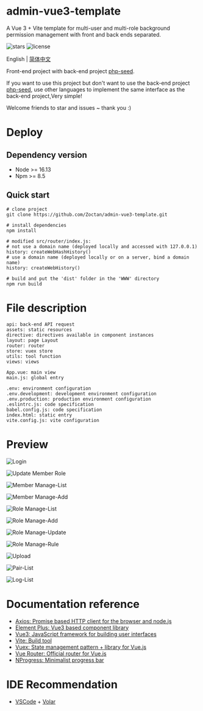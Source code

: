 # admin-vue3-template

A Vue 3 + Vite template for multi-user and multi-role background permission management with front and back ends separated.

![stars](https://img.shields.io/github/stars/Zoctan/admin-vue3-template.svg?style=flat-square&label=Stars)
![license](https://img.shields.io/github/license/Zoctan/admin-vue3-template.svg?style=flat-square)

English | [简体中文](./README-zh.md)

Front-end project with back-end project [php-seed](https://github.com/Zoctan/php-seed).

If you want to use this project but don't want to use the back-end project [php-seed](https://github.com/Zoctan/php-seed), use other languages to implement the same interface as the back-end project,Very simple!

Welcome friends to star and issues ~ thank you :)

# Deploy

## Dependency version

- Node >= 16.13
- Npm >= 8.5

## Quick start

```
# clone project
git clone https://github.com/Zoctan/admin-vue3-template.git

# install dependencies
npm install

# modified src/router/index.js:
# not use a domain name (deployed locally and accessed with 127.0.0.1)
history: createWebHashHistory()
# use a domain name (deployed locally or on a server, bind a domain name)
history: createWebHistory()

# build and put the 'dist' folder in the 'WWW' directory
npm run build
```

# File description

```text
api: back-end API request
assets: static resources
directive: directives available in component instances
layout: page Layout
router: router
store: vuex store
utils: tool function
views: views

App.vue: main view
main.js: global entry

.env: environment configuration
.env.development: development environment configuration
.env.production: production environment configuration
.eslintrc.js: code specification
babel.config.js: code specification
index.html: static entry
vite.config.js: vite configuration
```

# Preview

![Login](https://github.com/Zoctan/admin-vue3-template/blob/main/README/Login.jpg)

![Update Member Role](https://github.com/Zoctan/admin-vue3-template/blob/main/README/MemberManageUpdateRole.jpg)

![Member Manage-List](https://github.com/Zoctan/admin-vue3-template/blob/main/README/MemberManageList.jpg)

![Member Manage-Add](https://github.com/Zoctan/admin-vue3-template/blob/main/README/MemberManageAdd.jpg)

![Role Manage-List](https://github.com/Zoctan/admin-vue3-template/blob/main/README/RoleManageList.jpg)

![Role Manage-Add](https://github.com/Zoctan/admin-vue3-template/blob/main/README/RoleManageAdd.jpg)

![Role Manage-Update](https://github.com/Zoctan/admin-vue3-template/blob/main/README/RoleManageUpdate.jpg)

![Role Manage-Rule](https://github.com/Zoctan/admin-vue3-template/blob/main/README/RoleManageRule.jpg)

![Upload](https://github.com/Zoctan/admin-vue3-template/blob/main/README/ImageUpload.jpg)

![Pair-List](https://github.com/Zoctan/admin-vue3-template/blob/main/README/PairList.jpg)

![Log-List](https://github.com/Zoctan/admin-vue3-template/blob/main/README/LogList.jpg)

# Documentation reference

- [Axios: Promise based HTTP client for the browser and node.js](https://axios-http.com/docs/intro)
- [Element Plus: Vue3 based component library](https://element-plus.gitee.io/en-US/)
- [Vue3: JavaScript framework for building user interfaces](https://vuejs.org/guide/introduction.html)
- [Vite: Build tool](https://vitejs.dev/guide/)
- [Vuex: State management pattern + library for Vue.js](https://vuex.vuejs.org/index.html)
- [Vue Router: Official router for Vue.js](https://router.vuejs.org/guide/)
- [NProgress: Minimalist progress bar](https://github.com/rstacruz/nprogress)

# IDE Recommendation

- [VSCode](https://code.visualstudio.com) + [Volar](https://marketplace.visualstudio.com/items?itemName=johnsoncodehk.volar)
